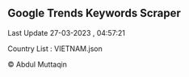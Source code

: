 

## Google Trends Keywords Scraper 
 
Last Update 27-03-2023 , 04:57:21

Country List :
VIETNAM.json



© Abdul Muttaqin 
